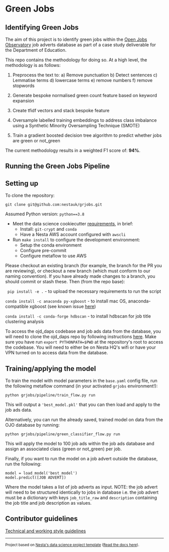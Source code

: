 # Green Jobs

## Identifying Green Jobs

The aim of this project is to identify green jobs within the [Open Jobs Observatory](https://github.com/nestauk/ojd_daps) job adverts database as part of a case study deliverable for the Department of Education.

This repo contains the methodology for doing so. At a high level, the methodology is as follows:

1. Preprocess the text to:
   a) Remove punctuation
   b) Detect sentences
   c) Lemmatise terms
   d) lowercase terms
   e) remove numbers
   f) remove stopwords

2. Generate bespoke normalised green count feature based on keyword expansion
3. Create tfidf vectors and stack bespoke feature
4. Oversample labelled training embeddings to address class imbalance using a Synthetic Minority Oversampling Technique (SMOTE)
5. Train a gradient boosted decision tree algorithm to predict whether jobs are green or not_green

The current methodology results in a weighted F1 score of: **94%**.

## Running the Green Jobs Pipeline

## Setting up

To clone the repository:

`git clone git@github.com:nestauk/grjobs.git`

Assumed Python version: `python==3.8`

- Meet the data science cookiecutter [requirements](http://nestauk.github.io/ds-cookiecutter/quickstart), in brief:
  - Install: `git-crypt` and `conda`
  - Have a Nesta AWS account configured with `awscli`
- Run `make install` to configure the development environment:
  - Setup the conda environment
  - Configure pre-commit
  - Configure metaflow to use AWS

Please checkout an existing branch (for example, the branch for the PR you are reviewing), or checkout a new branch (which must conform to our naming convention). If you have already made changes to a branch, you should commit or stash these. Then (from the repo base):

` pip install -e .` - to upload the necessary requirements to run the script

`conda install -c anaconda py-xgboost` - to install mac OS, anaconda-compatible xgboost (see known issue <a target="_blank" href="https://github.com/dmlc/xgboost/issues/1446">here</a>)

`conda install -c conda-forge hdbscan` - to install hdbscan for job title clustering analysis

To access the ojd_daps codebase and job ads data from the database, you will need to clone the ojd_daps repo by following instructions [here](https://github.com/nestauk/ojd_daps#for-contributors). Make sure you have run `export PYTHONPATH=$PWD` at the repository's root to access the codebase. You will need to either be on Nesta HQ's wifi or have your VPN turned on to access data from the database.

## Training/applying the model

To train the model with model parameters in the `base.yaml` config file, run the following metaflow command (in your activated `grjobs` environment!):

`python grjobs/pipeline/train_flow.py run`

This will output a `'best_model.pkl'` that you can then load and apply to the job ads data.

Alternatively, you can run the already saved, trained model on data from the OJO database by running:

`python grjobs/pipeline/green_classifier_flow.py run`

This will apply the model to 100 job ads within the job ads database and assign an associated class (green or not_green) per job.

Finally, if you want to run the model on a job advert outside the database, run the following:

```
model = load_model('best_model')
model.predict([JOB ADVERT])
```

Where the model takes a list of job adverts as input. NOTE: the job advert will need to be structured identically to jobs in database i.e. the job advert must be a dictionary with keys `job_title_raw` and `description` containing the job title and job description as values.

## Contributor guidelines

[Technical and working style guidelines](https://github.com/nestauk/ds-cookiecutter/blob/master/GUIDELINES.md)

---

<small><p>Project based on <a target="_blank" href="https://github.com/nestauk/ds-cookiecutter">Nesta's data science project template</a>
(<a href="http://nestauk.github.io/ds-cookiecutter">Read the docs here</a>).
</small>
